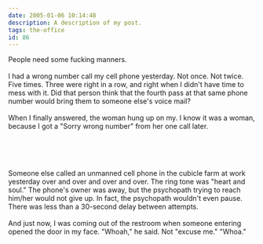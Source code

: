 ```yaml
---
date: 2005-01-06 10:14:48
description: A description of my post.
tags: the-office
id: 86
---
```

People need some fucking manners.<br />
<br />
I had a wrong number call my cell phone yesterday.  Not once.  Not twice.  Five times.  Three were right in a row, and right when I didn't have time to mess with it.  Did that person think that the fourth pass at that same phone number would bring them to someone else's voice mail?<br />
<br />
When I finally answered, the woman hung up on my.  I know it was a woman, because I got a "Sorry wrong number" from her one call later.
<!--more--><br /><br /><br />
Someone else called an unmanned cell phone in the cubicle farm at work yesterday over and over and over and over.  The ring tone was "heart and soul."  The phone's owner was away, but the psychopath trying to reach him/her would not give up.  In fact, the psychopath wouldn't even pause.  There was less than a 30-second delay between attempts.<br />
<br />
And just now, I was coming out of the restroom when someone entering opened the door in my face.  "Whoah," he said.  Not "excuse me."  "Whoa."<br />
<br />

